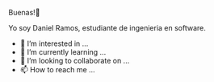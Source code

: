 Buenas!👋 

Yo soy Daniel Ramos, estudiante de ingenieria en software.
- 👀 I’m interested in ...
- 🌱 I’m currently learning ...
- 💞️ I’m looking to collaborate on ...
- 📫 How to reach me ...
